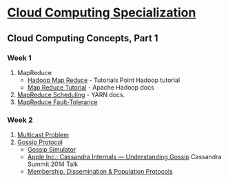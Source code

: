 # [Cloud Computing Specialization](https://www.coursera.org/specializations/cloud-computing)


## Cloud Computing Concepts, Part 1

### Week 1

1. MapReduce   
   * [Hadoop Map Reduce](https://www.tutorialspoint.com/hadoop/hadoop_mapreduce) - Tutorials Point Hadoop tutorial
   * [Map Reduce Tutorial](https://hadoop.apache.org/docs/r1.2.1/mapred_tutorial.html) - Apache Hadoop docs
2. [MapReduce Scheduling](https://hadoop.apache.org/docs/current/hadoop-yarn/hadoop-yarn-site/YARN.html) - YARN docs. 
3. [MapReduce Fault-Tolerance](https://data-flair.training/blogs/learn-hadoop-hdfs-fault-tolerance/)

### Week 2

1. [Multicast Problem](https://www.wikiwand.com/en/Multicast)
2. [Gossip Protocol](https://managementfromscratch.wordpress.com/2016/04/01/introduction-to-gossip/)
   * [Gossip Simulator](https://flopezluis.github.io/gossip-simulator/)
   * [Apple Inc.: Cassandra Internals — Understanding Gossip](https://www.youtube.com/watch?v=FuP1Fvrv6ZQ) Cassandra Summit 2014 Talk
   * [Membership, Dissemination & Population Protocols](https://www.infoq.com/presentations/protocols-membership-dissemination-population/)